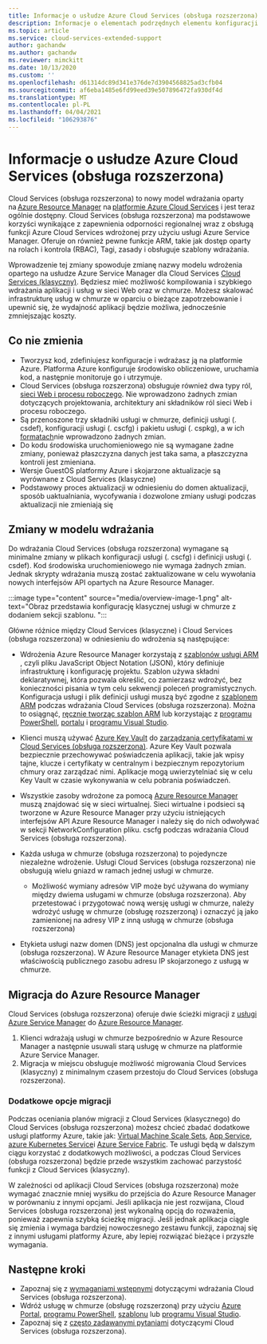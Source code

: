 ```yaml
---
title: Informacje o usłudze Azure Cloud Services (obsługa rozszerzona)
description: Informacje o elementach podrzędnych elementu konfiguracji sieci w pliku konfiguracji usługi, które określają Virtual Network i wartości DNS.
ms.topic: article
ms.service: cloud-services-extended-support
author: gachandw
ms.author: gachandw
ms.reviewer: mimckitt
ms.date: 10/13/2020
ms.custom: ''
ms.openlocfilehash: d61314dc89d341e376de7d3904568825ad3cfb04
ms.sourcegitcommit: af6eba1485e6fd99eed39e507896472fa930df4d
ms.translationtype: MT
ms.contentlocale: pl-PL
ms.lasthandoff: 04/04/2021
ms.locfileid: "106293876"
---
```

# <a name="about-azure-cloud-services-extended-support"></a>Informacje o usłudze Azure Cloud Services (obsługa rozszerzona)

Cloud Services (obsługa rozszerzona) to nowy model wdrażania oparty na [Azure Resource Manager](../azure-resource-manager/management/overview.md) na [platformie Azure Cloud Services](https://azure.microsoft.com/services/cloud-services/) i jest teraz ogólnie dostępny. Cloud Services (obsługa rozszerzona) ma podstawowe korzyści wynikające z zapewnienia odporności regionalnej wraz z obsługą funkcji Azure Cloud Services wdrożonej przy użyciu usługi Azure Service Manager. Oferuje on również pewne funkcje ARM, takie jak dostęp oparty na rolach i kontrola (RBAC), Tagi, zasady i obsługuje szablony wdrażania.  

Wprowadzenie tej zmiany spowoduje zmianę nazwy modelu wdrożenia opartego na usłudze Azure Service Manager dla Cloud Services [Cloud Services (klasyczny)](../cloud-services/cloud-services-choose-me.md). Będziesz mieć możliwość kompilowania i szybkiego wdrażania aplikacji i usług w sieci Web oraz w chmurze. Możesz skalować infrastrukturę usług w chmurze w oparciu o bieżące zapotrzebowanie i upewnić się, że wydajność aplikacji będzie możliwa, jednocześnie zmniejszając koszty.  

## <a name="what-does-not-change"></a>Co nie zmienia 
- Tworzysz kod, zdefiniujesz konfiguracje i wdrażasz ją na platformie Azure. Platforma Azure konfiguruje środowisko obliczeniowe, uruchamia kod, a następnie monitoruje go i utrzymuje.
- Cloud Services (obsługa rozszerzona) obsługuje również dwa typy ról, [sieci Web i procesu roboczego](../cloud-services/cloud-services-choose-me.md). Nie wprowadzono żadnych zmian dotyczących projektowania, architektury ani składników ról sieci Web i procesu roboczego. 
- Są przenoszone trzy składniki usługi w chmurze, definicji usługi (. csdef), konfiguracji usługi (. cscfg) i pakietu usługi (. cspkg), a w ich [formatach](cloud-services-model-and-package.md)nie wprowadzono żadnych zmian. 
- Do kodu środowiska uruchomieniowego nie są wymagane żadne zmiany, ponieważ płaszczyzna danych jest taka sama, a płaszczyzna kontroli jest zmieniana. 
- Wersje GuestOS platformy Azure i skojarzone aktualizacje są wyrównane z Cloud Services (klasyczne)
- Podstawowy proces aktualizacji w odniesieniu do domen aktualizacji, sposób uaktualniania, wycofywania i dozwolone zmiany usługi podczas aktualizacji nie zmieniają się

## <a name="changes-in-deployment-model"></a>Zmiany w modelu wdrażania

Do wdrażania Cloud Services (obsługa rozszerzona) wymagane są minimalne zmiany w plikach konfiguracji usługi (. cscfg) i definicji usługi (. csdef). Kod środowiska uruchomieniowego nie wymaga żadnych zmian. Jednak skrypty wdrażania muszą zostać zaktualizowane w celu wywołania nowych interfejsów API opartych na Azure Resource Manager. 

:::image type="content" source="media/overview-image-1.png" alt-text="Obraz przedstawia konfigurację klasycznej usługi w chmurze z dodaniem sekcji szablonu. ":::

Główne różnice między Cloud Services (klasyczne) i Cloud Services (obsługa rozszerzona) w odniesieniu do wdrożenia są następujące: 

- Wdrożenia Azure Resource Manager korzystają z [szablonów usługi ARM](../azure-resource-manager/templates/overview.md) , czyli pliku JavaScript Object Notation (JSON), który definiuje infrastrukturę i konfigurację projektu. Szablon używa składni deklaratywnej, która pozwala określić, co zamierzasz wdrożyć, bez konieczności pisania w tym celu sekwencji poleceń programistycznych. Konfiguracja usługi i plik definicji usługi muszą być zgodne z [szablonem ARM](../azure-resource-manager/templates/overview.md) podczas wdrażania Cloud Services (obsługa rozszerzona). Można to osiągnąć, [ręcznie tworząc szablon ARM](deploy-template.md) lub korzystając z [programu PowerShell](deploy-powershell.md), [portalu](deploy-portal.md) i [programu Visual Studio](deploy-visual-studio.md).  

- Klienci muszą używać [Azure Key Vault](../key-vault/general/overview.md) do [zarządzania certyfikatami w Cloud Services (obsługa rozszerzona)](certificates-and-key-vault.md). Azure Key Vault pozwala bezpiecznie przechowywać poświadczenia aplikacji, takie jak wpisy tajne, klucze i certyfikaty w centralnym i bezpiecznym repozytorium chmury oraz zarządzać nimi. Aplikacje mogą uwierzytelniać się w celu Key Vault w czasie wykonywania w celu pobrania poświadczeń. 

- Wszystkie zasoby wdrożone za pomocą [Azure Resource Manager](../azure-resource-manager/templates/overview.md) muszą znajdować się w sieci wirtualnej. Sieci wirtualne i podsieci są tworzone w Azure Resource Manager przy użyciu istniejących interfejsów API Azure Resource Manager i należy się do nich odwoływać w sekcji NetworkConfiguration pliku. cscfg podczas wdrażania Cloud Services (obsługa rozszerzona).   

- Każda usługa w chmurze (obsługa rozszerzona) to pojedyncze niezależne wdrożenie. Usługi Cloud Services (obsługa rozszerzona) nie obsługują wielu gniazd w ramach jednej usługi w chmurze.  
    - Możliwość wymiany adresów VIP może być używana do wymiany między dwiema usługami w chmurze (obsługa rozszerzona). Aby przetestować i przygotować nową wersję usługi w chmurze, należy wdrożyć usługę w chmurze (obsługę rozszerzoną) i oznaczyć ją jako zamienionej na adresy VIP z inną usługą w chmurze (obsługa rozszerzona)  

- Etykieta usługi nazw domen (DNS) jest opcjonalna dla usługi w chmurze (obsługa rozszerzona). W Azure Resource Manager etykieta DNS jest właściwością publicznego zasobu adresu IP skojarzonego z usługą w chmurze. 

## <a name="migration-to-azure-resource-manager"></a>Migracja do Azure Resource Manager

Cloud Services (obsługa rozszerzona) oferuje dwie ścieżki migracji z [usługi Azure Service Manager](/powershell/azure/servicemanagement/overview) do [Azure Resource Manager](../azure-resource-manager/management/overview.md). 
1) Klienci wdrażają usługi w chmurze bezpośrednio w Azure Resource Manager a następnie usuwali starą usługę w chmurze na platformie Azure Service Manager. 
2) Migracja w miejscu obsługuje możliwość migrowania Cloud Services (klasyczny) z minimalnym czasem przestoju do Cloud Services (obsługa rozszerzona). 

### <a name="additional-migration-options"></a>Dodatkowe opcje migracji

Podczas oceniania planów migracji z Cloud Services (klasycznego) do Cloud Services (obsługa rozszerzona) możesz chcieć zbadać dodatkowe usługi platformy Azure, takie jak: [Virtual Machine Scale Sets](../virtual-machine-scale-sets/overview.md), [App Service](../app-service/overview.md), [azure Kubernetes Service](../aks/intro-kubernetes.md)i [Azure Service Fabric](../service-fabric/service-fabric-overview.md). Te usługi będą w dalszym ciągu korzystać z dodatkowych możliwości, a podczas Cloud Services (obsługa rozszerzona) będzie przede wszystkim zachować parzystość funkcji z Cloud Services (klasyczny). 

W zależności od aplikacji Cloud Services (obsługa rozszerzona) może wymagać znacznie mniej wysiłku do przejścia do Azure Resource Manager w porównaniu z innymi opcjami. Jeśli aplikacja nie jest rozwijana, Cloud Services (obsługa rozszerzona) jest wykonalną opcją do rozważenia, ponieważ zapewnia szybką ścieżkę migracji. Jeśli jednak aplikacja ciągle się zmienia i wymaga bardziej nowoczesnego zestawu funkcji, zapoznaj się z innymi usługami platformy Azure, aby lepiej rozwiązać bieżące i przyszłe wymagania. 

## <a name="next-steps"></a>Następne kroki
- Zapoznaj się z [wymaganiami wstępnymi](deploy-prerequisite.md) dotyczącymi wdrażania Cloud Services (obsługa rozszerzona).
- Wdróż usługę w chmurze (obsługę rozszerzoną) przy użyciu [Azure Portal](deploy-portal.md), [programu PowerShell](deploy-powershell.md), [szablonu](deploy-template.md) lub [programu Visual Studio](deploy-visual-studio.md).
- Zapoznaj się z [często zadawanymi pytaniami](faq.md) dotyczącymi Cloud Services (obsługa rozszerzona).

